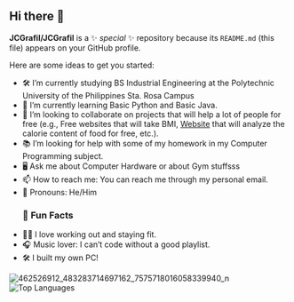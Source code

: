 ## Hi there 👋

**JCGrafil/JCGrafil** is a ✨ _special_ ✨ repository because its `README.md` (this file) appears on your GitHub profile.

Here are some ideas to get you started:

- 🛠️ I’m currently studying BS Industrial Engineering at the Polytechnic University of the Philippines Sta. Rosa Campus
- 🌱 I’m currently learning Basic Python and Basic Java. 
- 🤝 I’m looking to collaborate on projects that will help a lot of people for free (e.g., Free websites that will take BMI, [Website](https://yourlink.com) that will analyze the calorie content of food for free, etc.).
- 📚 I’m looking for help with some of my homework in my Computer Programming subject.
- 🖥️ Ask me about Computer Hardware or about Gym stuffsss
- 📫 How to reach me: You can reach me through my personal email.
- 👤 Pronouns: He/Him
  ### 🎉 Fun Facts
- 🏋️‍♂️ I love working out and staying fit.
- 🎧 Music lover: I can’t code without a good playlist.
- 🛠️ I built my own PC!

![462526912_483283714697162_7575718016058339940_n](https://github.com/user-attachments/assets/68b2dcd1-2ff3-4e6c-bbd6-46240bd67c85)
![Top Languages](https://github-readme-stats.vercel.app/api/top-langs/?username=JCGrafil&layout=compact)


